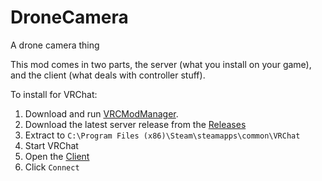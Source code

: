 # DroneCamera

A drone camera thing

This mod comes in two parts, the server (what you install on your game), and the client (what deals with controller stuff).

To install for VRChat:

1. Download and run [VRCModManager](https://github.com/Slaynash/VRChatModInstaller/releases/tag/1.0.2).
2. Download the latest server release from the [Releases](https://github.com/SplitPixl/VrcDroneCamera/releases)
3. Extract to `C:\Program Files (x86)\Steam\steamapps\common\VRChat`
4. Start VRChat
5. Open the [Client](https://ctrldrone.splitpixl.xyz/)
6. Click `Connect`

